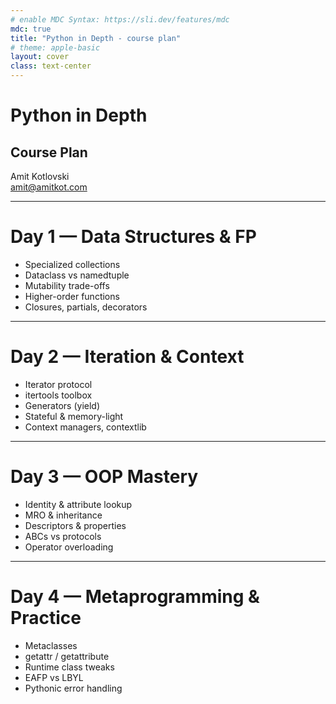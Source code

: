 ```yaml
---
# enable MDC Syntax: https://sli.dev/features/mdc
mdc: true
title: "Python in Depth - course plan"
# theme: apple-basic
layout: cover
class: text-center
---
```


# Python in Depth
## Course Plan

<p/>

<div class="text-xl font-semibold">Amit Kotlovski</div>
<div class="text-base"><a href="mailto:amit@amitkot.com">amit@amitkot.com</a></div>

---

# Day 1 — Data Structures & FP
- Specialized collections
- Dataclass vs namedtuple
- Mutability trade-offs
- Higher-order functions
- Closures, partials, decorators

---

# Day 2 — Iteration & Context
- Iterator protocol
- itertools toolbox
- Generators (yield)
- Stateful & memory-light
- Context managers, contextlib

---

# Day 3 — OOP Mastery
- Identity & attribute lookup
- MRO & inheritance
- Descriptors & properties
- ABCs vs protocols
- Operator overloading

---

# Day 4 — Metaprogramming & Practice
- Metaclasses
- getattr / getattribute
- Runtime class tweaks
- EAFP vs LBYL
- Pythonic error handling

